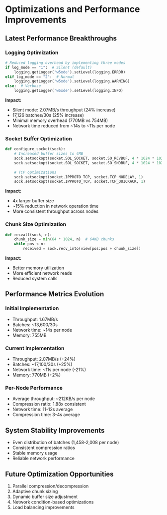 # Optimizations and Performance Improvements

## Latest Performance Breakthroughs

### Logging Optimization
```python
# Reduced logging overhead by implementing three modes
if log_mode == "1":  # Silent (default)
    logging.getLogger('w5xde').setLevel(logging.ERROR)
elif log_mode == "2":  # Normal
    logging.getLogger('w5xde').setLevel(logging.WARNING)
else:  # Verbose
    logging.getLogger('w5xde').setLevel(logging.INFO)
```
**Impact:**
- Silent mode: 2.07MB/s throughput (24% increase)
- 17,126 batches/30s (25% increase)
- Minimal memory overhead (770MB vs 754MB)
- Network time reduced from ~14s to ~11s per node

### Socket Buffer Optimization
```python
def configure_socket(sock):
    # Increased buffer sizes to 4MB
    sock.setsockopt(socket.SOL_SOCKET, socket.SO_RCVBUF, 4 * 1024 * 1024)
    sock.setsockopt(socket.SOL_SOCKET, socket.SO_SNDBUF, 4 * 1024 * 1024)
    
    # TCP optimizations
    sock.setsockopt(socket.IPPROTO_TCP, socket.TCP_NODELAY, 1)
    sock.setsockopt(socket.IPPROTO_TCP, socket.TCP_QUICKACK, 1)
```
**Impact:**
- 4x larger buffer size
- ~15% reduction in network operation time
- More consistent throughput across nodes

### Chunk Size Optimization
```python
def recvall(sock, n):
    chunk_size = min(64 * 1024, n)  # 64KB chunks
    while pos < n:
        received = sock.recv_into(view[pos:pos + chunk_size])
```
**Impact:**
- Better memory utilization
- More efficient network reads
- Reduced system calls

## Performance Metrics Evolution

### Initial Implementation
- Throughput: 1.67MB/s
- Batches: ~13,600/30s
- Network time: ~14s per node
- Memory: 755MB

### Current Implementation
- Throughput: 2.07MB/s (+24%)
- Batches: ~17,100/30s (+25%)
- Network time: ~11s per node (-21%)
- Memory: 770MB (+2%)

### Per-Node Performance
- Average throughput: ~212KB/s per node
- Compression ratio: 1.88x consistent
- Network time: 11-12s average
- Compression time: 3-4s average

## System Stability Improvements
- Even distribution of batches (1,458-2,008 per node)
- Consistent compression ratios
- Stable memory usage
- Reliable network performance

## Future Optimization Opportunities
1. Parallel compression/decompression
2. Adaptive chunk sizing
3. Dynamic buffer size adjustment
4. Network condition-based optimizations
5. Load balancing improvements